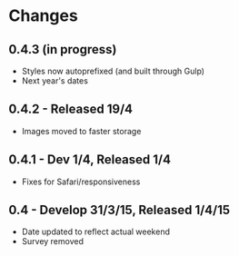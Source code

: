 # Changes

## 0.4.3 (in progress)

- Styles now autoprefixed (and built through Gulp)
- Next year's dates

## 0.4.2 - Released 19/4

- Images moved to faster storage

## 0.4.1 - Dev 1/4, Released 1/4

- Fixes for Safari/responsiveness

## 0.4 - Develop 31/3/15, Released 1/4/15

- Date updated to reflect actual weekend
- Survey removed